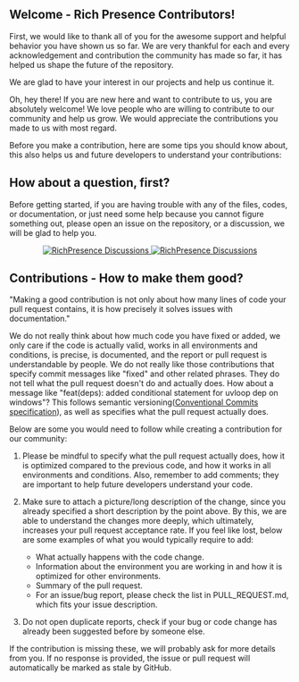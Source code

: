 ## Welcome - Rich Presence Contributors!

First, we would like to thank all of you for the awesome support and helpful behavior you have shown us so far. We are very
thankful for each and every acknowledgement and contribution the community has made so far, it has helped us shape the future of
the repository.

We are glad to have your interest in our projects and help us continue it.

Oh, hey there! If you are new here and want to contribute to us, you are absolutely welcome! We love people who are willing to
contribute to our community and help us grow.
We would appreciate the contributions you made to us with most regard.

Before you make a contribution, here are some tips you should know about, this also helps us and future developers to understand
your contributions:

## How about a question, first?

Before getting started, if you are having trouble with any of the files, codes, or documentation, or just need some help because you cannot figure something out, please
open an issue on the repository, or a discussion, we will be glad to help you.

<p align="center">
   <a href="https://github.com/aarush0101/Rich-Presence/discussions" target="_blank">
     <img src="https://img.shields.io/badge/RichPresence_Discussions-white?style=flat&color=%23cb553f&logo=linuxcontainers" alt="RichPresence Discussions">
   </a>
   <a href="https://github.com/aarush0101/Rich-Presence/issues" target="_blank">
     <img src="https://img.shields.io/badge/RichPresence_Issues-white?style=flat&color=%23cb553f&logo=linuxcontainers&logoColor=green" alt="RichPresence Discussions">
   </a>
</p>

## Contributions - How to make them good?

"Making a good contribution is not only about how many lines of code your pull request contains, it is how precisely it solves issues with documentation."

We do not really think about how much code you have fixed or added, we only care if the code is actually valid, works in all environments and conditions,
is precise, is documented, and the report or pull request is understandable by people. We do not really like those contributions that specify commit messages like "fixed" and other
related phrases. They do not tell what the pull request doesn't do and actually does. How about a message like "feat(deps): added conditional statement for uvloop dep on windows"?
This follows semantic versioning([Conventional Commits specification](https://www.conventionalcommits.org/en/v1.0.0/)), as well as specifies what the pull request actually does.

Below are some you would need to follow while creating a contribution for our community:

1. Please be mindful to specify what the pull request actually does, how it is optimized compared to the previous code, and how it
   works in all environments and conditions. Also, remember to add comments; they are important to help future developers understand your code.

2. Make sure to attach a picture/long description of the change, since you already specified a short description
   by the point above. By this, we are able to understand the changes more deeply, which ultimately, increases
   your pull request acceptance rate. If you feel like lost, below are some examples of what you would typically require
   to add:

   - What actually happens with the code change.
   - Information about the environment you are working in and how it is optimized for other environments.
   - Summary of the pull request.
   - For an issue/bug report, please check the list in PULL_REQUEST.md, which fits your issue description.

3. Do not open duplicate reports, check if your bug or code change has already been suggested before by someone else.

If the contribution is missing these, we will probably ask for more details from you. If no response is provided, the
issue or pull request will automatically be marked as stale by GitHub.
